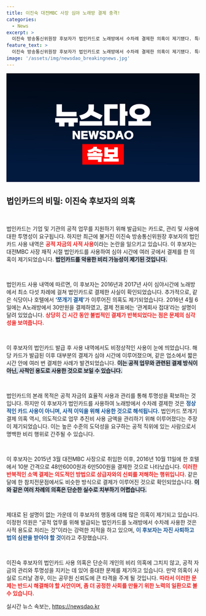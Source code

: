 ```yaml
---
title: 이진숙 대전MBC 사장 심야 노래방 결제 충격!
categories:
  - News
excerpt: >
  이진숙 방송통신위원장 후보자가 법인카드로 노래방에서 수차례 결제한 의혹이 제기됐다. 특히, 같은 업소에서의 쪼개기 결제가 드러나며 사적인 용도로 악용했다는 주장이 불거졌다. 과연 그녀의 운명은?
feature_text: >
  이진숙 방송통신위원장 후보자가 법인카드로 노래방에서 수차례 결제한 의혹이 제기됐다. 특히, 같은 업소에서의 쪼개기 결제가 드러나며 사적인 용도로 악용했다는 주장이 불거졌다. 과연 그녀의 운명은?
image: '/assets/img/newsdao_breakingnews.jpg'
---
```


<p><img src="/assets/img/newsdao_breakingnews.jpg" alt="ontimetimes 속보" /></p>

<h2 data-ke-size="size26">법인카드의 비밀: 이진숙 후보자의 의혹</h2>

<p data-ke-size="size16">&nbsp;</p>

<p>법인카드는 기업 및 기관의 공적 업무를 지원하기 위해 발급되는 카드로, 관리 및 사용에 대한 투명성이 요구됩니다. 하지만 최근에 불거진 이진숙 방송통신위원장 후보자의 법인카드 사용 내역은 <b><span style="color: #ee2323;">공적 자금의 사적 사용</span></b>이라는 논란을 일으키고 있습니다. 이 후보자는 대전MBC 사장 재직 시절 법인카드를 사용하여 심야 시간에 여러 곳에서 결제를 한 의혹이 제기되었습니다. <b><span style="background-color: #21538527;">법인카드를 악용한 비리 가능성이 제기된 것입니다.</span></b> </p>

<p data-ke-size="size16">&nbsp;</p>

<p>법인카드 사용 내역에 따르면, 이 후보자는 2016년과 2017년 사이 심야시간에 노래방에서 최소 다섯 차례에 걸쳐 법인카드로 결제한 사실이 확인되었습니다. 추가적으로, 같은 식당이나 호텔에서 <b><span style="color: #1a5490;">‘쪼개기 결제’</span></b>가 이루어진 의혹도 제기되었습니다. 2016년 4월 6일에는 A노래방에서 30만원을 결제하였고, 결제 전표에는 ‘관계회사 접대’라는 설명이 달려 있었습니다. <b><span style="color: #ee2323;">상당히 긴 시간 동안 불법적인 결제가 반복되었다는 점은 문제의 심각성을 보여줍니다.</span></b></p>

<p data-ke-size="size16">&nbsp;</p>

<p>이 후보자의 법인카드 발급 후 사용 내역에서도 비정상적인 사용이 눈에 띄었습니다. 해당 카드가 발급된 이후 대부분의 결제가 심야 시간에 이루어졌으며, 같은 업소에서 짧은 시간 안에 여러 번 결제한 사례가 발견되었습니다. <b><span style="background-color: #21538527;">이는 공적 업무와 관련된 결제 방식이 아닌, 사적인 용도로 사용한 것으로 보일 수 있습니다.</span></b></p>

<p data-ke-size="size16">&nbsp;</p>

<p>법인카드의 본래 목적은 공적 자금의 효율적 사용과 관리를 통해 투명성을 확보하는 것입니다. 하지만 이 후보자가 법인카드를 사용하여 노래방에서 수차례 결제한 것은 <b><span style="color: #1a5490;">정상적인 카드 사용이 아니며, 사적 이익을 위해 사용한 것으로 해석됩니다.</span></b> 법인카드 쪼개기 결제 의혹 역시, 의도적으로 업무 추진비 사용 금액을 관리하기 위해 이루어졌다는 주장이 제기되었습니다. 이는 높은 수준의 도덕성을 요구하는 공적 직위에 있는 사람으로서 명백한 비리 행위로 간주될 수 있습니다.</p>

<p data-ke-size="size16">&nbsp;</p>

<p>이 후보자는 2015년 3월 대전MBC 사장으로 취임한 이후, 2016년 10월 11일에 한 호텔에서 10분 간격으로 48만6000원과 6만500원을 결제한 것으로 나타났습니다. <b><span style="color: #ee2323;">이러한 반복적인 소액 결제는 의도적인 방법으로 상급자와의 신뢰를 저해하는 행위입니다.</span></b> 같은 달에 한 참치전문점에서도 비슷한 방식으로 결제가 이루어진 것으로 확인되었습니다. <b><span style="background-color: #21538527;">이와 같은 여러 차례의 의혹은 단순한 실수로 치부하기 어렵습니다.</span></b></p>

<p data-ke-size="size16">&nbsp;</p>

<p>제대로 된 설명이 없는 가운데 이 후보자의 행동에 대해 많은 의혹이 제기되고 있습니다. 이정헌 의원은 “공적 업무를 위해 발급되는 법인카드를 노래방에서 수차례 사용한 것은 사적 용도로 처리는 것”이라는 강력한 지적을 하고 있으며, <b><span style="color: #1a5490;">이 후보자는 자진 사퇴하고 법의 심판을 받아야 할 것</span></b>이라고 주장했습니다.</p>

<p data-ke-size="size16">&nbsp;</p>

<p>이진숙 후보자의 법인카드 사용 의혹은 단순히 개인의 비리 의혹에 그치지 않고, 공적 자금의 관리와 투명성을 지키는 데 있어 중대한 문제를 제기하고 있습니다. 만약 의혹이 사실로 드러날 경우, 이는 공무원 신뢰도에 큰 타격을 주게 될 것입니다. <b><span style="color: #ee2323;">따라서 이러한 문제는 반드시 해결해야 할 사안이며, 좀 더 공정한 사회를 만들기 위한 노력의 일환으로 볼 수 있습니다.</span></b></p>
실시간 뉴스 속보는, <a href="https://newsdao.kr" rel="dofollow">https://newsdao.kr</a>


